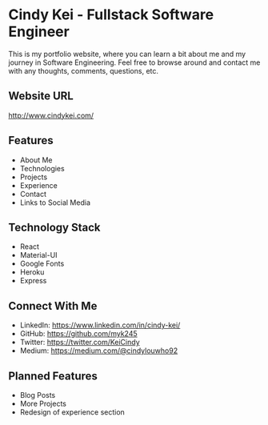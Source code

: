 # Cindy Kei - Fullstack Software Engineer

This is my portfolio website, where you can learn a bit about me and my journey in Software Engineering. Feel free to browse around and contact me with any thoughts, comments, questions, etc. 

## Website URL

http://www.cindykei.com/

## Features

- About Me
- Technologies
- Projects
- Experience
- Contact 
- Links to Social Media

## Technology Stack

- React
- Material-UI
- Google Fonts
- Heroku
- Express

## Connect With Me
- LinkedIn: https://www.linkedin.com/in/cindy-kei/
- GitHub: https://github.com/myk245
- Twitter: https://twitter.com/KeiCindy
- Medium: https://medium.com/@cindylouwho92

## Planned Features 

- Blog Posts
- More Projects
- Redesign of experience section


